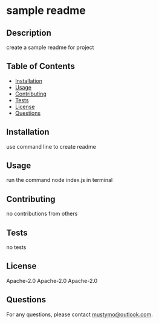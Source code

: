 # sample readme
  
  ## Description
  create a sample readme for project
  
  ## Table of Contents
  - [Installation](#installation)
  - [Usage](#usage)
  - [Contributing](#contributing)
  - [Tests](#tests)
  - [License](#license)
  - [Questions](#questions)
  
  ## Installation
  use command line to create readme
  
  ## Usage
  run the command node index.js in terminal
  
  ## Contributing
  no contributions from others
  
  ## Tests
  no tests
  
  ## License
  Apache-2.0
  Apache-2.0
  Apache-2.0
  
  ## Questions
  For any questions, please contact mustymo@outlook.com.


